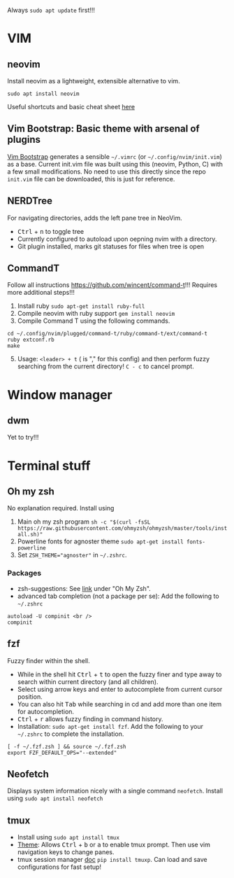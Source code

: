 Always `sudo apt update` first!!!

# VIM

## neovim

Install neovim as a lightweight, extensible alternative to vim.

`sudo apt install neovim`

Useful shortcuts and basic cheat sheet [here](https://yannesposito.com/Scratch/en/blog/Learn-Vim-Progressively/)

## Vim Bootstrap: Basic theme with arsenal of plugins

[Vim Bootstrap](https://vim-bootstrap.com/) generates a sensible `~/.vimrc` (or `~/.config/nvim/init.vim`) as a base. Current init.vim file was built using this (neovim, Python, C) with a few small modifications. No need to use this directly since the repo `init.vim` file can be downloaded, this is just for reference.

## NERDTree

For navigating directories, adds the left pane tree in NeoVim. 

- <kbd>Ctrl</kbd> + <kbd>n</kbd> to toggle tree
- Currently configured to autoload upon oepning nvim with a directory. 
- Git plugin installed, marks git statuses for files when tree is open

## CommandT 

Follow all instructions https://github.com/wincent/command-t!!! Requires more additional steps!!!

1. Install ruby `sudo apt-get install ruby-full`
2. Compile neovim with ruby support `gem install neovim`
3. Compile Command T using the following commands.

```
cd ~/.config/nvim/plugged/command-t/ruby/command-t/ext/command-t
ruby extconf.rb
make
```

5. Usage: `<leader> + t` (<leader> is "," for this config) and then perform fuzzy searching from the current directory! `C - c` to cancel prompt.

# Window manager

## dwm

Yet to try!!!

# Terminal stuff

## Oh my zsh

No explanation required. Install using

1. Main oh my zsh program `sh -c "$(curl -fsSL https://raw.githubusercontent.com/ohmyzsh/ohmyzsh/master/tools/install.sh)"`
2. Powerline fonts for agnoster theme `sudo apt-get install fonts-powerline`
3. Set `ZSH_THEME="agnoster"` in `~/.zshrc`.

### Packages

- zsh-suggestions: See [link](https://github.com/zsh-users/zsh-autosuggestions/blob/master/INSTALL.md) under "Oh My Zsh".
- advanced tab completion (not a package per se): Add the following to `~/.zshrc`
```
autoload -U compinit <br />
compinit
```

## fzf

Fuzzy finder within the shell. 

- While in the shell hit <kbd>Ctrl</kbd> + <kbd>t</kbd> to open the fuzzy finer and type away to search within current directory (and all children). 
- Select using arrow keys and enter to autocomplete from current cursor position.
- You can also hit <kbd>Tab</kbd> while searching in cd and add more than one item for autocompletion.
- <kbd>Ctrl</kbd> + <kbd>r</kbd> allows fuzzy finding in command history.
- Installation: `sudo apt-get install fzf`. Add the following to your `~/.zshrc` to complete the installation.
```
[ -f ~/.fzf.zsh ] && source ~/.fzf.zsh
export FZF_DEFAULT_OPS="--extended"
```

## Neofetch

Displays system information nicely with a single command `neofetch`. Install using `sudo apt install neofetch`

## tmux 

- Install using `sudo apt install tmux`
- [Theme](https://github.com/gpakosz/.tmux): Allows <kbd>Ctrl</kbd> + <kbd>b</kbd> or <kbd>a</kbd> to enable tmux prompt. Then use vim navigation keys to change panes. 
- tmux session manager [doc](http://tmuxp.git-pull.com/en/latest/quickstart.html) `pip install tmuxp`. Can load and save configurations for fast setup!

